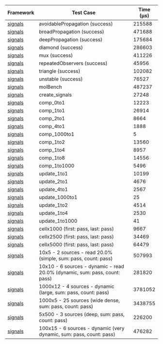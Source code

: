 | Framework | Test Case | Time (μs) |
| --- | --- | --- |
| [signals](https://github.com/rodydavis/signals.dart) | avoidablePropagation (success) | 215588 |
| [signals](https://github.com/rodydavis/signals.dart) | broadPropagation (success) | 471688 |
| [signals](https://github.com/rodydavis/signals.dart) | deepPropagation (success) | 175684 |
| [signals](https://github.com/rodydavis/signals.dart) | diamond (success) | 286603 |
| [signals](https://github.com/rodydavis/signals.dart) | mux (success) | 411226 |
| [signals](https://github.com/rodydavis/signals.dart) | repeatedObservers (success) | 45956 |
| [signals](https://github.com/rodydavis/signals.dart) | triangle (success) | 102082 |
| [signals](https://github.com/rodydavis/signals.dart) | unstable (success) | 76527 |
| [signals](https://github.com/rodydavis/signals.dart) | molBench | 487237 |
| [signals](https://github.com/rodydavis/signals.dart) | create_signals | 27248 |
| [signals](https://github.com/rodydavis/signals.dart) | comp_0to1 | 12223 |
| [signals](https://github.com/rodydavis/signals.dart) | comp_1to1 | 26914 |
| [signals](https://github.com/rodydavis/signals.dart) | comp_2to1 | 8664 |
| [signals](https://github.com/rodydavis/signals.dart) | comp_4to1 | 1888 |
| [signals](https://github.com/rodydavis/signals.dart) | comp_1000to1 | 5 |
| [signals](https://github.com/rodydavis/signals.dart) | comp_1to2 | 13560 |
| [signals](https://github.com/rodydavis/signals.dart) | comp_1to4 | 8957 |
| [signals](https://github.com/rodydavis/signals.dart) | comp_1to8 | 14556 |
| [signals](https://github.com/rodydavis/signals.dart) | comp_1to1000 | 5496 |
| [signals](https://github.com/rodydavis/signals.dart) | update_1to1 | 10199 |
| [signals](https://github.com/rodydavis/signals.dart) | update_2to1 | 4676 |
| [signals](https://github.com/rodydavis/signals.dart) | update_4to1 | 2567 |
| [signals](https://github.com/rodydavis/signals.dart) | update_1000to1 | 25 |
| [signals](https://github.com/rodydavis/signals.dart) | update_1to2 | 4514 |
| [signals](https://github.com/rodydavis/signals.dart) | update_1to4 | 2530 |
| [signals](https://github.com/rodydavis/signals.dart) | update_1to1000 | 41 |
| [signals](https://github.com/rodydavis/signals.dart) | cellx1000 (first: pass, last: pass) | 9667 |
| [signals](https://github.com/rodydavis/signals.dart) | cellx2500 (first: pass, last: pass) | 34469 |
| [signals](https://github.com/rodydavis/signals.dart) | cellx5000 (first: pass, last: pass) | 64479 |
| [signals](https://github.com/rodydavis/signals.dart) | 10x5 - 2 sources - read 20.0% (simple, sum: pass, count: pass) | 507993 |
| [signals](https://github.com/rodydavis/signals.dart) | 10x10 - 6 sources - dynamic - read 20.0% (dynamic, sum: pass, count: pass) | 281820 |
| [signals](https://github.com/rodydavis/signals.dart) | 1000x12 - 4 sources - dynamic (large, sum: pass, count: pass) | 3781052 |
| [signals](https://github.com/rodydavis/signals.dart) | 1000x5 - 25 sources (wide dense, sum: pass, count: pass) | 3438755 |
| [signals](https://github.com/rodydavis/signals.dart) | 5x500 - 3 sources (deep, sum: pass, count: pass) | 226200 |
| [signals](https://github.com/rodydavis/signals.dart) | 100x15 - 6 sources - dynamic (very dynamic, sum: pass, count: pass) | 476282 |
